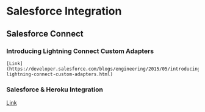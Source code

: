 # Salesforce Integration

## Salesforce Connect

### Introducing Lightning Connect Custom Adapters 
    [Link](https://developer.salesforce.com/blogs/engineering/2015/05/introducing-lightning-connect-custom-adapters.html)
    
### Salesforce & Heroku Integration
   [Link](https://trailhead.salesforce.com/modules/salesforce_heroku_integration)
